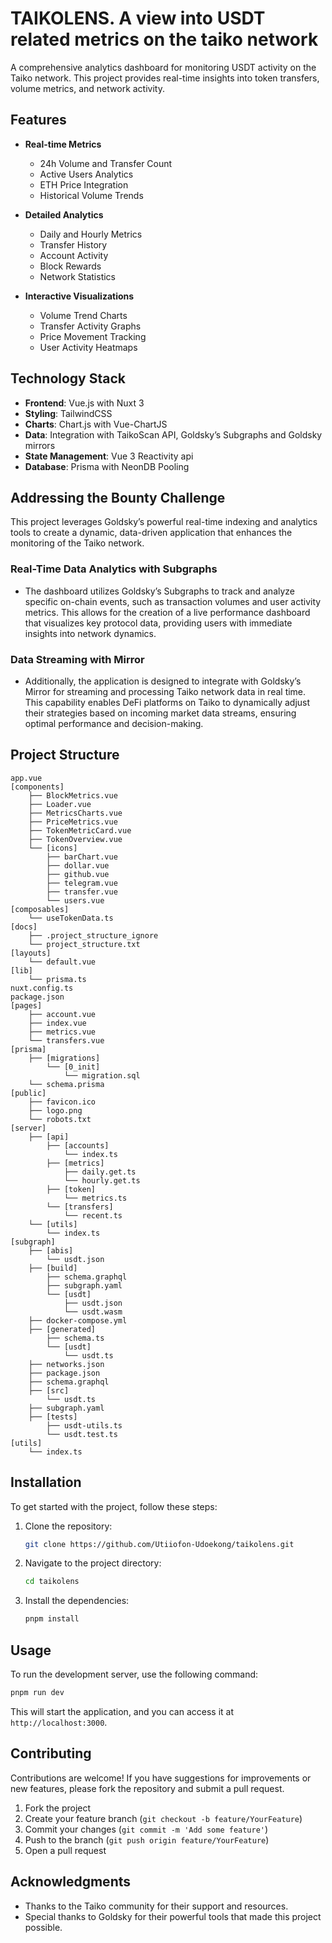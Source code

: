 # TAIKOLENS. A view into USDT related metrics on the taiko network

A comprehensive analytics dashboard for monitoring USDT activity on the Taiko network. This project provides real-time insights into token transfers, volume metrics, and network activity.

## Features

- **Real-time Metrics**
  - 24h Volume and Transfer Count
  - Active Users Analytics
  - ETH Price Integration
  - Historical Volume Trends

- **Detailed Analytics**
  - Daily and Hourly Metrics
  - Transfer History
  - Account Activity
  - Block Rewards
  - Network Statistics

- **Interactive Visualizations**
  - Volume Trend Charts
  - Transfer Activity Graphs
  - Price Movement Tracking
  - User Activity Heatmaps

## Technology Stack

- **Frontend**: Vue.js with Nuxt 3
- **Styling**: TailwindCSS
- **Charts**: Chart.js with Vue-ChartJS
- **Data**: Integration with TaikoScan API, Goldsky’s Subgraphs and Goldsky mirrors
- **State Management**: Vue 3 Reactivity api
- **Database**: Prisma with NeonDB Pooling

## Addressing the Bounty Challenge

This project leverages Goldsky’s powerful real-time indexing and analytics tools to create a dynamic, data-driven application that enhances the monitoring of the Taiko network. 

### Real-Time Data Analytics with Subgraphs
- The dashboard utilizes Goldsky’s Subgraphs to track and analyze specific on-chain events, such as transaction volumes and user activity metrics. This allows for the creation of a live performance dashboard that visualizes key protocol data, providing users with immediate insights into network dynamics.

### Data Streaming with Mirror
- Additionally, the application is designed to integrate with Goldsky’s Mirror for streaming and processing Taiko network data in real time. This capability enables DeFi platforms on Taiko to dynamically adjust their strategies based on incoming market data streams, ensuring optimal performance and decision-making.

## Project Structure

```
app.vue
[components]
    ├── BlockMetrics.vue
    ├── Loader.vue
    ├── MetricsCharts.vue
    ├── PriceMetrics.vue
    ├── TokenMetricCard.vue
    ├── TokenOverview.vue
    └── [icons]
        ├── barChart.vue
        ├── dollar.vue
        ├── github.vue
        ├── telegram.vue
        ├── transfer.vue
        └── users.vue
[composables]
    └── useTokenData.ts
[docs]
    ├── .project_structure_ignore
    └── project_structure.txt
[layouts]
    └── default.vue
[lib]
    └── prisma.ts
nuxt.config.ts
package.json
[pages]
    ├── account.vue
    ├── index.vue
    ├── metrics.vue
    └── transfers.vue
[prisma]
    ├── [migrations]
        └── [0_init]
            └── migration.sql
    └── schema.prisma
[public]
    ├── favicon.ico
    ├── logo.png
    └── robots.txt
[server]
    ├── [api]
        ├── [accounts]
            └── index.ts
        ├── [metrics]
            ├── daily.get.ts
            └── hourly.get.ts
        ├── [token]
            └── metrics.ts
        └── [transfers]
            └── recent.ts
    └── [utils]
        └── index.ts
[subgraph]
    ├── [abis]
        └── usdt.json
    ├── [build]
        ├── schema.graphql
        ├── subgraph.yaml
        └── [usdt]
            ├── usdt.json
            └── usdt.wasm
    ├── docker-compose.yml
    ├── [generated]
        ├── schema.ts
        └── [usdt]
            └── usdt.ts
    ├── networks.json
    ├── package.json
    ├── schema.graphql
    ├── [src]
        └── usdt.ts
    ├── subgraph.yaml
    ├── [tests]
        ├── usdt-utils.ts
        └── usdt.test.ts
[utils]
    └── index.ts
```

## Installation

To get started with the project, follow these steps:

1. Clone the repository:

   ```bash
   git clone https://github.com/Utiiofon-Udoekong/taikolens.git
   ```

2. Navigate to the project directory:

   ```bash
   cd taikolens
   ```

3. Install the dependencies:

   ```bash
   pnpm install
   ```

## Usage

To run the development server, use the following command:

```bash
pnpm run dev
```

This will start the application, and you can access it at `http://localhost:3000`.

## Contributing

Contributions are welcome! If you have suggestions for improvements or new features, please fork the repository and submit a pull request. 

1. Fork the project
2. Create your feature branch (`git checkout -b feature/YourFeature`)
3. Commit your changes (`git commit -m 'Add some feature'`)
4. Push to the branch (`git push origin feature/YourFeature`)
5. Open a pull request

## Acknowledgments

- Thanks to the Taiko community for their support and resources.
- Special thanks to Goldsky for their powerful tools that made this project possible.
